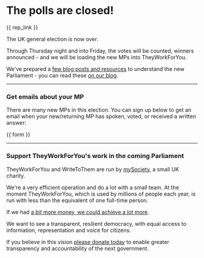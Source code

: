 # The polls are closed!

{{ rep_link }}


The UK general election is now over.

Through Thursday night and into Friday, the votes will be counted, winners announced - and we will be loading the new MPs into TheyWorkForYou. 

We've prepared a [few blog posts and resources](https://www.mysociety.org/?p=54263) to understand the new Parliament - you can read these [on our blog](https://www.mysociety.org/?p=54263).

___

### Get emails about your MP

There are many new MPs in this election. You can sign up below to get an email when your new/returning MP has spoken, voted, or received a written answer:

{{ form }}

___

### Support TheyWorkForYou's work in the coming Parliament

TheyWorkForYou and WriteToThem are run by [mySociety](https://www.mysociety.org/), a small UK charity. 

We're a very efficient operation and do a lot with a small team. At the moment TheyWorkForYou, which is used by millions of people each year, is run with less than the equivalent of one full-time person.

If we had [a *bit* more money, we could achieve a *lot* more](/support-us/).

We want to see a transparent, resilient democracy, with equal access to information, representation and voice for citizens.

If you believe in this vision [please donate today](/support-us/) to enable greater transparency and accountability of the next government.
